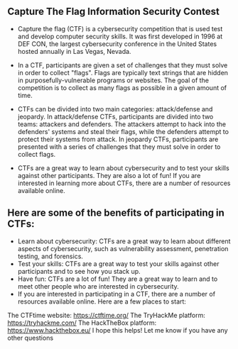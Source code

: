 ## Capture The Flag Information Security Contest
- Capture the flag (CTF) is a cybersecurity competition that is used test and develop computer security skills. It was first developed in 1996 at DEF CON, the largest cybersecurity conference in the United States hosted annually in Las Vegas, Nevada.

- In a CTF, participants are given a set of challenges that they must solve in order to collect "flags". Flags are typically text strings that are hidden in purposefully-vulnerable programs or websites. The goal of the competition is to collect as many flags as possible in a given amount of time.

- CTFs can be divided into two main categories: attack/defense and jeopardy. In attack/defense CTFs, participants are divided into two teams: attackers and defenders. The attackers attempt to hack into the defenders' systems and steal their flags, while the defenders attempt to protect their systems from attack. In jeopardy CTFs, participants are presented with a series of challenges that they must solve in order to collect flags.

- CTFs are a great way to learn about cybersecurity and to test your skills against other participants. They are also a lot of fun! If you are interested in learning more about CTFs, there are a number of resources available online.

## Here are some of the benefits of participating in CTFs:

- Learn about cybersecurity: CTFs are a great way to learn about different aspects of cybersecurity, such as vulnerability assessment, penetration testing, and forensics.
- Test your skills: CTFs are a great way to test your skills against other participants and to see how you stack up.
- Have fun: CTFs are a lot of fun! They are a great way to learn and to meet other people who are interested in cybersecurity.
- If you are interested in participating in a CTF, there are a number of resources available online. Here are a few places to start:

The CTFtime website: https://ctftime.org/
The TryHackMe platform: https://tryhackme.com/
The HackTheBox platform: https://www.hackthebox.eu/
I hope this helps! Let me know if you have any other questions
